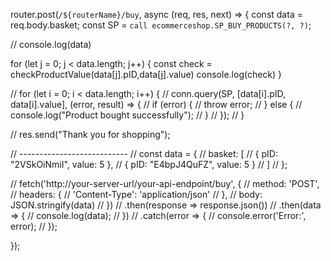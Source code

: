 
router.post(`/${routerName}/buy`, async (req, res, next) => {
  const data = req.body.basket;
  const SP = `call ecommerceshop.SP_BUY_PRODUCTS(?, ?)`;

// console.log(data)

for (let j = 0; j < data.length; j++) {
const check = checkProductValue(data[j].pID,data[j].value)
console.log(check)
}


  // for (let i = 0; i < data.length; i++) {
  //     conn.query(SP, [data[i].pID, data[i].value], (error, result) => {
  //     if (error) {
  //       throw error;
  //     } else {
  //       console.log("Product bought successfully");
  //     }
  //   });
  // }

  // res.send("Thank you for shopping");

  
// ---------------------------
// const data = {
//   basket: [
//       { pID: "2VSkOiNmiI", value: 5 },
//       { pID: "E4bpJ4QuFZ", value: 5 }
//   ]
// };

// fetch('http://your-server-url/your-api-endpoint/buy', {
//   method: 'POST',
//   headers: {
//       'Content-Type': 'application/json'
//   },
//   body: JSON.stringify(data)
// })
// .then(response => response.json())
// .then(data => {
//   console.log(data);
// })
// .catch(error => {
//   console.error('Error:', error);
// });


});

